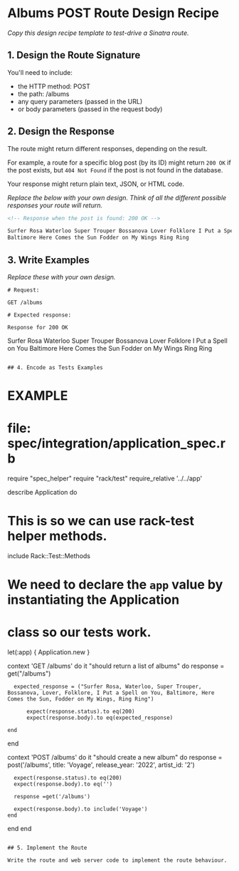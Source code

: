 # Albums POST Route Design Recipe

_Copy this design recipe template to test-drive a Sinatra route._

## 1. Design the Route Signature

You'll need to include:

- the HTTP method: POST
- the path: /albums
- any query parameters (passed in the URL)
- or body parameters (passed in the request body)

## 2. Design the Response

The route might return different responses, depending on the result.

For example, a route for a specific blog post (by its ID) might return `200 OK` if the post exists, but `404 Not Found` if the post is not found in the database.

Your response might return plain text, JSON, or HTML code.

_Replace the below with your own design. Think of all the different possible responses your route will return._

```html
<!-- Response when the post is found: 200 OK -->

Surfer Rosa Waterloo Super Trouper Bossanova Lover Folklore I Put a Spell on You
Baltimore Here Comes the Sun Fodder on My Wings Ring Ring
```

## 3. Write Examples

_Replace these with your own design._

```
# Request:

GET /albums

# Expected response:

Response for 200 OK
```

Surfer Rosa
Waterloo
Super Trouper
Bossanova
Lover
Folklore
I Put a Spell on You
Baltimore
Here Comes the Sun
Fodder on My Wings
Ring Ring

```

## 4. Encode as Tests Examples

```

# EXAMPLE

# file: spec/integration/application_spec.rb

require "spec_helper"
require "rack/test"
require_relative '../../app'

describe Application do

# This is so we can use rack-test helper methods.

include Rack::Test::Methods

# We need to declare the `app` value by instantiating the Application

# class so our tests work.

let(:app) { Application.new }

context 'GET /albums' do
it "should return a list of albums" do
response = get("/albums")

      expected_response = ("Surfer Rosa, Waterloo, Super Trouper, Bossanova, Lover, Folklore, I Put a Spell on You, Baltimore, Here Comes the Sun, Fodder on My Wings, Ring Ring")

          expect(response.status).to eq(200)
          expect(response.body).to eq(expected_response)

    end

end

context 'POST /albums' do
it "should create a new album" do
response = post('/albums', title: 'Voyage',
release_year: '2022',
artist_id: '2')

      expect(response.status).to eq(200)
      expect(response.body).to eq('')

      response =get('/albums')

      expect(response.body).to include('Voyage')
    end

end
end

```

## 5. Implement the Route

Write the route and web server code to implement the route behaviour.

```
